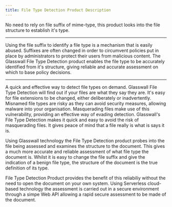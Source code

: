 ```yaml
---
title: File Type Detection Product Description
---
```


No need to rely on file suffix of mime-type, this product looks into the file structure to establish it's type.

---

Using the file suffix to identify a file type is a mechanism that is easily abused. Suffixes are often changed in order to circumvent policies put in place by administrators to protect their users from malicious content. The Glasswall File Type Detection product enables the file type to be accurately identified from it's structure, giving reliable and accurate assessment on which to base policy decisions.

---

A quick and effective way to detect file types on demand. Glasswall File Type Detection will find out if your files are what they say they are. It's easy for file extensions to be changed, either deliberately or inadvertently. Misnamed file types are risky as they can avoid security measures, allowing malware into your organisation. Masquerading files make use of this vulnerability, providing an effective way of evading detection. Glasswall's File Type Detection makes it quick and easy to avoid the risk of masquerading files. It gives peace of mind that a file really is what is says it is.

Using Glasswall technology the File Type Detection product probes into the file being assessed and examines the structure to the document. This gives a much more accurate and reliable assessment of what file type the document is. Whilst it is easy to change the file suffix and give the indication of a benign file type, the structure of the document is the true definition of its type. 

File Type Detection Product provides the benefit of this reliabiliy without the need to open the document on your own system. Using Serverless cloud-based technology the assessment is carried out in a secure environment through a simpe Web API allowing a rapid secure assessment to be made of the document.
